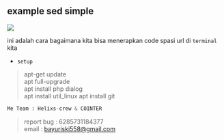 ## example sed simple

[![](https://img.shields.io/github/repo-size/Bayu12345677/sed_space_uri)](https://github.com/Bayu12345677)

ini adalah cara bagaimana kita bisa menerapkan code spasi url di `terminal` kita

- `setup`
> apt-get update                              
> apt full-upgrade                             
> apt install php dialog                       
> apt install util_linux
> apt install git                              

```python
Me Team : Helixs-crew & COINTER
```

> report bug : 6285731184377                        
> email : bayuriski558@gmail.com

